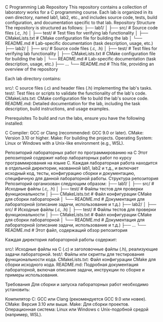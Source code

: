 C Programming Lab Repository
This repository contains a collection of laboratory works for a C programming course. Each lab is organized in its own directory, named lab1, lab2, etc., and includes source code, tests, build configuration, and documentation specific to that lab.
Repository Structure
The repository is structured as follows:
├── lab1/
│   ├── src/           # Source code files (.c, .h)
│   ├── test/          # Test files for verifying lab functionality
│   ├── CMakeLists.txt # CMake configuration file for building the lab
│   └── README.md      # Lab-specific documentation (task description, usage, etc.)
├── lab2/
│   ├── src/           # Source code files (.c, .h)
│   ├── test/          # Test files for verifying lab functionality
│   ├── CMakeLists.txt # CMake configuration file for building the lab
│   └── README.md      # Lab-specific documentation (task description, usage, etc.)
├── ...
└── README.md          # This file, providing an overview of the repository

Each lab directory contains:

src/: C source files (.c) and header files (.h) implementing the lab's tasks.
test/: Test files or scripts to validate the functionality of the lab's code.
CMakeLists.txt: CMake configuration file to build the lab's source code.
README.md: Detailed documentation for the lab, including the task description, build instructions, and usage examples.

Prerequisites
To build and run the labs, ensure you have the following installed:

C Compiler: GCC or Clang (recommended: GCC 9.0 or later).
CMake: Version 3.10 or higher.
Make: For building the projects.
Operating System: Linux or Windows with a Unix-like environment (e.g., WSL).


Репозиторий лабораторных работ по программированию на C
Этот репозиторий содержит набор лабораторных работ по курсу программирования на языке C. Каждая лабораторная работа находится в отдельной директории, названной lab1, lab2 и т.д., и включает исходный код, тесты, конфигурацию сборки и документацию, специфичную для данной лабораторной работы.
Структура репозитория
Репозиторий организован следующим образом:
├── lab1/
│   ├── src/           # Исходные файлы (.c, .h)
│   ├── test/          # Файлы тестов для проверки функциональности
│   ├── CMakeLists.txt # Файл конфигурации CMake для сборки лабораторной
│   └── README.md      # Документация для лабораторной (описание задачи, использование и т.д.)
├── lab2/
│   ├── src/           # Исходные файлы (.c, .h)
│   ├── test/          # Файлы тестов для проверки функциональности
│   ├── CMakeLists.txt # Файл конфигурации CMake для сборки лабораторной
│   └── README.md      # Документация для лабораторной (описание задачи, использование и т.д.)
├── ...
└── README.md          # Этот файл, содержащий обзор репозитория

Каждая директория лабораторной работы содержит:

src/: Исходные файлы на C (.c) и заголовочные файлы (.h), реализующие задачи лабораторной.
test/: Файлы или скрипты для тестирования функциональности кода.
CMakeLists.txt: Файл конфигурации CMake для сборки исходного кода.
README.md: Подробная документация лабораторной, включая описание задачи, инструкции по сборке и примеры использования.

Требования
Для сборки и запуска лабораторных работ необходимо установить:

Компилятор C: GCC или Clang (рекомендуется GCC 9.0 или новее).
CMake: Версия 3.10 или выше.
Make: Для сборки проектов.
Операционная система: Linux или Windows с Unix-подобной средой (например, WSL).

